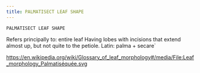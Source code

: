 ```yaml
---
title: PALMATISECT LEAF SHAPE
---
```

`PALMATISECT LEAF SHAPE`

Refers principally to: entire leaf
Having lobes with incisions that extend almost up, but not quite to the petiole.
Latin: palma + secare`

https://en.wikipedia.org/wiki/Glossary_of_leaf_morphology#/media/File:Leaf_morphology_Palmatiséquée.svg
